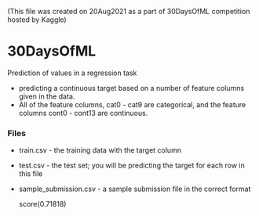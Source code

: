 (This file was created on 20Aug2021 as a part of 30DaysOfML competition hosted by Kaggle)
# 30DaysOfML
Prediction of values in a regression task

- predicting a continuous target based on a number of feature columns given in the data.
- All of the feature columns, cat0 - cat9 are categorical, and the feature columns cont0 - cont13 are continuous.

### Files
- train.csv - the training data with the target column
- test.csv - the test set; you will be predicting the target for each row in this file
- sample_submission.csv - a sample submission file in the correct format

  score(0.71818)
